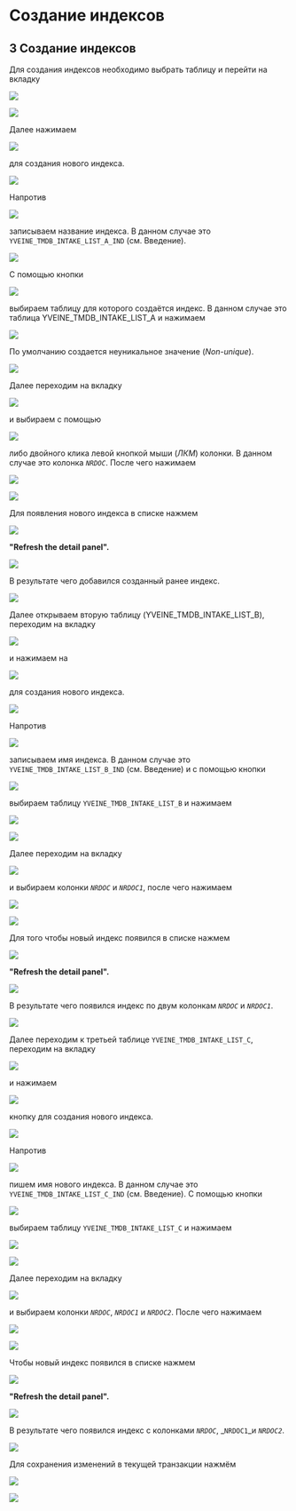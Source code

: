 # Создание индексов

##  **3 Создание индексов**

 Для создания индексов необходимо выбрать таблицу и перейти на вкладку

![](../../.gitbook/assets/indexes.png)

![](../../.gitbook/assets/1%20%283%29.png)

 Далее нажимаем

![](../../.gitbook/assets/i1%20%283%29.png)

 для создания нового индекса.

![](../../.gitbook/assets/2%20%283%29.png)

 Напротив

![](../../.gitbook/assets/index-name.png)

 записываем название индекса. В данном случае это `YVEINE_TMDB_INTAKE_LIST_A_IND` \(см. Введение\).

![](../../.gitbook/assets/3%20%283%29.png)

 С помощью кнопки

![](../../.gitbook/assets/mnogotochie%20%282%29.png)

 выбираем таблицу для которого создаётся индекс. В данном случае это таблица YVEINE\_TMDB\_INTAKE\_LIST\_A и нажимаем

![](../../.gitbook/assets/ok7.png)

 По умолчанию создается неуникальное значение \(_Non-unique_\).

![](../../.gitbook/assets/4%20%281%29.png)

 Далее переходим на вкладку

![](../../.gitbook/assets/columns.png)

 и выбираем с помощью

![](../../.gitbook/assets/bolshe2.png)

 либо двойного клика левой кнопкой мыши \(_ЛКМ_\) колонки. В данном случае это колонка _`NRDOC`_. После чего нажимаем

![](../../.gitbook/assets/ok6.png)

![](../../.gitbook/assets/5%20%282%29.png)

 Для появления нового индекса в списке нажмем

![](../../.gitbook/assets/refresh-3%20%281%29.png)

 **"Refresh the detail panel".**

![](../../.gitbook/assets/6%20%281%29.png)

 В результате чего добавился созданный ранее индекс.

![](../../.gitbook/assets/7%20%283%29.png)

 Далее открываем вторую таблицу \(YVEINE\_TMDB\_INTAKE\_LIST\_B\), переходим на вкладку

![](../../.gitbook/assets/indexes%20%281%29.png)

 и нажимаем на 

![](../../.gitbook/assets/i1.png)

 для создания нового индекса.

![](../../.gitbook/assets/8%20%282%29.png)

 Напротив 

![](../../.gitbook/assets/index-name%20%282%29.png)

 записываем имя индекса. В данном случае это `YVEINE_TMDB_INTAKE_LIST_B_IND` \(см. Введение\) и с помощью кнопки

![](../../.gitbook/assets/mnogotochie%20%289%29.png)

 выбираем таблицу `YVEINE_TMDB_INTAKE_LIST_B` и нажимаем

![](../../.gitbook/assets/ok7%20%282%29.png)

![](../../.gitbook/assets/9.png)

 Далее переходим на вкладку

![](../../.gitbook/assets/columns%20%281%29.png)

 и выбираем колонки _`NRDOC`_ и _`NRDOC1`_, после чего нажимаем

![](../../.gitbook/assets/ok6%20%281%29.png)

![](../../.gitbook/assets/10%20%281%29.png)

 Для того чтобы новый индекс появился в списке нажмем

![](../../.gitbook/assets/refresh-3%20%282%29.png)

 **"Refresh the detail panel".**

![](../../.gitbook/assets/11.png)

 В результате чего появился индекс по двум колонкам _`NRDOC`_ и _`NRDOC1`_.

![](../../.gitbook/assets/12%20%282%29.png)

 Далее переходим к третьей таблице `YVEINE_TMDB_INTAKE_LIST_C`, переходим на вкладку

![](../../.gitbook/assets/columns%20%282%29.png)

 и нажимаем

![](../../.gitbook/assets/i1%20%282%29.png)

 кнопку  для создания нового индекса.

![](../../.gitbook/assets/13.png)

 Напротив

![](../../.gitbook/assets/index-name%20%281%29.png)

пишем имя нового индекса. В данном случае это `YVEINE_TMDB_INTAKE_LIST_C_IND` \(см. Введение\). С помощью кнопки

![](../../.gitbook/assets/mnogotochie%20%285%29.png)

 выбираем таблицу `YVEINE_TMDB_INTAKE_LIST_C` и нажимаем

![](../../.gitbook/assets/ok7%20%281%29.png)

![](../../.gitbook/assets/14%20%283%29.png)

 Далее переходим на вкладку 

![](../../.gitbook/assets/columns%20%283%29.png)

  и выбираем колонки _`NRDOC`_, _`NRDOC1`_ и _`NRDOC2`_. После чего нажимаем

![](../../.gitbook/assets/ok6%20%282%29.png)

![](../../.gitbook/assets/15%20%281%29.png)

 Чтобы новый индекс появился в списке нажмем

![](../../.gitbook/assets/refresh-3.png)

 **"Refresh the detail panel".**

![](../../.gitbook/assets/16%20%281%29.png)

 В результате чего появился индекс с колонками _`NRDOC`_, _`NRDOC1`_и _`NRDOC2`_.

![](../../.gitbook/assets/17%20%281%29.png)

 Для сохранения изменений в текущей транзакции нажмём

![](../../.gitbook/assets/commit3%20%283%29.png)

![](../../.gitbook/assets/18%20%282%29.png)



